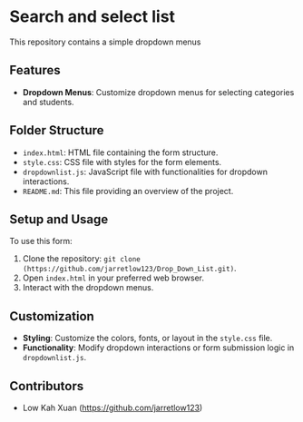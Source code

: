 # Search and select list

This repository contains a simple dropdown menus

## Features

- **Dropdown Menus**: Customize dropdown menus for selecting categories and students.

## Folder Structure

- `index.html`: HTML file containing the form structure.
- `style.css`: CSS file with styles for the form elements.
- `dropdownlist.js`: JavaScript file with functionalities for dropdown interactions.
- `README.md`: This file providing an overview of the project.

## Setup and Usage

To use this form:

1. Clone the repository: `git clone (https://github.com/jarretlow123/Drop_Down_List.git)`.
2. Open `index.html` in your preferred web browser.
3. Interact with the dropdown menus.

## Customization

- **Styling**: Customize the colors, fonts, or layout in the `style.css` file.
- **Functionality**: Modify dropdown interactions or form submission logic in `dropdownlist.js`.

## Contributors

- Low Kah Xuan (https://github.com/jarretlow123)
